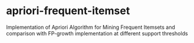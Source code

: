 # apriori-frequent-itemset
Implementation of Apriori Algorithm for Mining Frequent Itemsets and comparison with FP-growth implementation at different support thresholds
